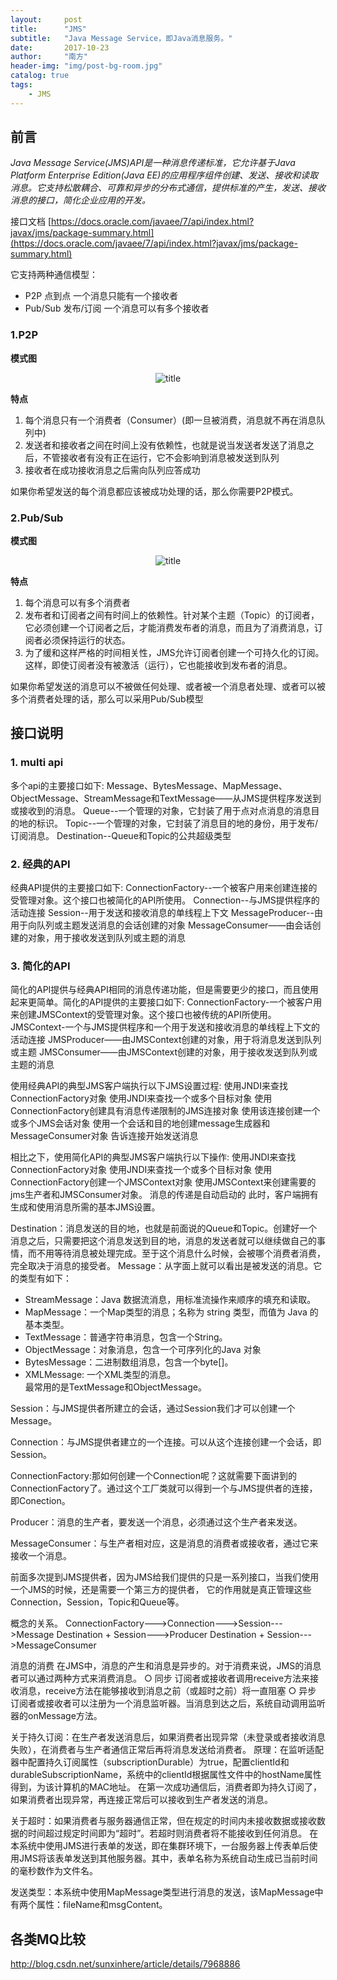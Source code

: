 ```yaml
---
layout:     post
title:      "JMS"
subtitle:   "Java Message Service，即Java消息服务。"
date:       2017-10-23
author:     "南方"
header-img: "img/post-bg-room.jpg"
catalog: true
tags:
    - JMS
---
```


## 前言

*Java Message Service(JMS)API是一种消息传递标准，它允许基于Java Platform Enterprise Edition(Java EE)的应用程序组件创建、发送、接收和读取消息。它支持松散耦合、可靠和异步的分布式通信，提供标准的产生，发送、接收消息的接口，简化企业应用的开发。*

接口文档  [https://docs.oracle.com/javaee/7/api/index.html?javax/jms/package-summary.html](https://docs.oracle.com/javaee/7/api/index.html?javax/jms/package-summary.html)

它支持两种通信模型：

* P2P 点到点 一个消息只能有一个接收者
* Pub/Sub  发布/订阅 一个消息可以有多个接收者

### 1.P2P
**模式图** 

<div align=center>
<img src="http://img.blog.csdn.net/20150630220509535" alt="title"/>
</div>

**特点**

1. 每个消息只有一个消费者（Consumer）(即一旦被消费，消息就不再在消息队列中)
2. 发送者和接收者之间在时间上没有依赖性，也就是说当发送者发送了消息之后，不管接收者有没有正在运行，它不会影响到消息被发送到队列
3. 接收者在成功接收消息之后需向队列应答成功

如果你希望发送的每个消息都应该被成功处理的话，那么你需要P2P模式。

### 2.Pub/Sub
**模式图** 

<div align=center>
<img src="http://img.blog.csdn.net/20150630221227522" alt="title"/>
</div>

**特点**

1. 每个消息可以有多个消费者
2. 发布者和订阅者之间有时间上的依赖性。针对某个主题（Topic）的订阅者，它必须创建一个订阅者之后，才能消费发布者的消息，而且为了消费消息，订阅者必须保持运行的状态。
3. 为了缓和这样严格的时间相关性，JMS允许订阅者创建一个可持久化的订阅。这样，即使订阅者没有被激活（运行），它也能接收到发布者的消息。
 
如果你希望发送的消息可以不被做任何处理、或者被一个消息者处理、或者可以被多个消费者处理的话，那么可以采用Pub/Sub模型

## 接口说明

### 1. multi api
多个api的主要接口如下:
Message、BytesMessage、MapMessage、ObjectMessage、StreamMessage和TextMessage——从JMS提供程序发送到或接收到的消息。
Queue--一个管理的对象，它封装了用于点对点消息的消息目的地的标识。
Topic--一个管理的对象，它封装了消息目的地的身份，用于发布/订阅消息。
Destination--Queue和Topic的公共超级类型

### 2. 经典的API
经典API提供的主要接口如下:
ConnectionFactory--一个被客户用来创建连接的受管理对象。这个接口也被简化的API所使用。
Connection--与JMS提供程序的活动连接
Session--用于发送和接收消息的单线程上下文
MessageProducer--由用于向队列或主题发送消息的会话创建的对象
MessageConsumer——由会话创建的对象，用于接收发送到队列或主题的消息

### 3. 简化的API
简化的API提供与经典API相同的消息传递功能，但是需要更少的接口，而且使用起来更简单。简化的API提供的主要接口如下:
ConnectionFactory-一个被客户用来创建JMSContext的受管理对象。这个接口也被传统的API所使用。
JMSContext-一个与JMS提供程序和一个用于发送和接收消息的单线程上下文的活动连接
JMSProducer——由JMSContext创建的对象，用于将消息发送到队列或主题
JMSConsumer——由JMSContext创建的对象，用于接收发送到队列或主题的消息

使用经典API的典型JMS客户端执行以下JMS设置过程:
使用JNDI来查找ConnectionFactory对象
使用JNDI来查找一个或多个目标对象
使用ConnectionFactory创建具有消息传递限制的JMS连接对象
使用该连接创建一个或多个JMS会话对象
使用一个会话和目的地创建message生成器和MessageConsumer对象
告诉连接开始发送消息

相比之下，使用简化API的典型JMS客户端执行以下操作:
使用JNDI来查找ConnectionFactory对象
使用JNDI来查找一个或多个目标对象
使用ConnectionFactory创建一个JMSContext对象
使用JMSContext来创建需要的jms生产者和JMSConsumer对象。
消息的传递是自动启动的
此时，客户端拥有生成和使用消息所需的基本JMS设置。

Destination：消息发送的目的地，也就是前面说的Queue和Topic。创建好一个消息之后，只需要把这个消息发送到目的地，消息的发送者就可以继续做自己的事情，而不用等待消息被处理完成。至于这个消息什么时候，会被哪个消费者消费，完全取决于消息的接受者。
Message：从字面上就可以看出是被发送的消息。它的类型有如下：
* StreamMessage：Java 数据流消息，用标准流操作来顺序的填充和读取。       
* MapMessage：一个Map类型的消息；名称为 string 类型，而值为 Java 的基本类型。
* TextMessage：普通字符串消息，包含一个String。            
* ObjectMessage：对象消息，包含一个可序列化的Java 对象       
* BytesMessage：二进制数组消息，包含一个byte[]。            
* XMLMessage: 一个XML类型的消息。  
最常用的是TextMessage和ObjectMessage。

   
Session：与JMS提供者所建立的会话，通过Session我们才可以创建一个Message。

Connection：与JMS提供者建立的一个连接。可以从这个连接创建一个会话，即Session。

ConnectionFactory:那如何创建一个Connection呢？这就需要下面讲到的ConnectionFactory了。通过这个工厂类就可以得到一个与JMS提供者的连接，即Conection。

Producer：消息的生产者，要发送一个消息，必须通过这个生产者来发送。

MessageConsumer：与生产者相对应，这是消息的消费者或接收者，通过它来接收一个消息。

前面多次提到JMS提供者，因为JMS给我们提供的只是一系列接口，当我们使用一个JMS的时候，还是需要一个第三方的提供者，
它的作用就是真正管理这些Connection，Session，Topic和Queue等。

概念的关系。
   ConnectionFactory--->Connection--->Session--->Message
   Destination + Session--->Producer
   Destination + Session--->MessageConsumer

消息的消费 
在JMS中，消息的产生和消息是异步的。对于消费来说，JMS的消息者可以通过两种方式来消费消息。 
○ 同步 
订阅者或接收者调用receive方法来接收消息，receive方法在能够接收到消息之前（或超时之前）将一直阻塞 
○ 异步 
订阅者或接收者可以注册为一个消息监听器。当消息到达之后，系统自动调用监听器的onMessage方法。


关于持久订阅：在生产者发送消息后，如果消费者出现异常（未登录或者接收消息失败），在消费者与生产者通信正常后再将消息发送给消费者。
原理：在监听适配器中配置持久订阅属性（subscriptionDurable）为true，配置clientId和durableSubscriptionName，系统中的clientId根据属性文件中的hostName属性得到，为该计算机的MAC地址。
在第一次成功通信后，消费者即为持久订阅了，如果消费者出现异常，再连接正常后可以接收到生产者发送的消息。

关于超时：如果消费者与服务器通信正常，但在规定的时间内未接收数据或接收数据的时间超过规定时间即为“超时”。若超时则消费者将不能接收到任何消息。
在本系统中使用JMS进行表单的发送，即在集群环境下，一台服务器上传表单后使用JMS将该表单发送到其他服务器。其中，表单名称为系统自动生成已当前时间的毫秒数作为文件名。

发送类型：本系统中使用MapMessage类型进行消息的发送，该MapMessage中有两个属性：fileName和msgContent。

## 各类MQ比较
http://blog.csdn.net/sunxinhere/article/details/7968886
